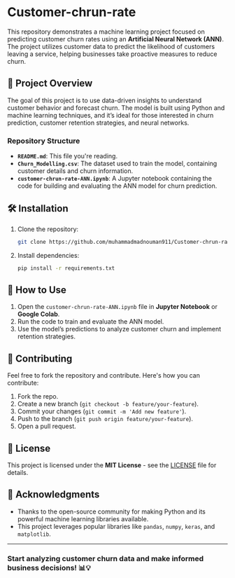 















# Customer-chrun-rate

This repository demonstrates a machine learning project focused on predicting customer churn rates using an **Artificial Neural Network (ANN)**. The project utilizes customer data to predict the likelihood of customers leaving a service, helping businesses take proactive measures to reduce churn.

## 🚀 **Project Overview**

The goal of this project is to use data-driven insights to understand customer behavior and forecast churn. The model is built using Python and machine learning techniques, and it’s ideal for those interested in churn prediction, customer retention strategies, and neural networks.

### **Repository Structure**
- **`README.md`**: This file you're reading.
- **`Churn_Modelling.csv`**: The dataset used to train the model, containing customer details and churn information.
- **`customer-chrun-rate-ANN.ipynb`**: A Jupyter notebook containing the code for building and evaluating the ANN model for churn prediction.

## 🛠️ **Installation**

1. Clone the repository:
   ```bash
   git clone https://github.com/muhammadmadnouman911/Customer-chrun-rate.git
   ```

2. Install dependencies:
   ```bash
   pip install -r requirements.txt
   ```

## 📝 **How to Use**

1. Open the `customer-chrun-rate-ANN.ipynb` file in **Jupyter Notebook** or **Google Colab**.
2. Run the code to train and evaluate the ANN model.
3. Use the model’s predictions to analyze customer churn and implement retention strategies.

## 🤝 **Contributing**

Feel free to fork the repository and contribute. Here's how you can contribute:
1. Fork the repo.
2. Create a new branch (`git checkout -b feature/your-feature`).
3. Commit your changes (`git commit -m 'Add new feature'`).
4. Push to the branch (`git push origin feature/your-feature`).
5. Open a pull request.

## 📜 **License**

This project is licensed under the **MIT License** - see the [LICENSE](LICENSE) file for details.

## 🙏 **Acknowledgments**

- Thanks to the open-source community for making Python and its powerful machine learning libraries available.
- This project leverages popular libraries like `pandas`, `numpy`, `keras`, and `matplotlib`.

---

### Start analyzing customer churn data and make informed business decisions! 📊💡
